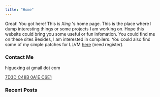 ```yaml
---
title: "Home"
---
```


<script defer src="https://use.fontawesome.com/releases/v5.0.13/js/all.js"></script> 
<script defer src="https://use.fontawesome.com/releases/v5.0.13/js/v4-shims.js"></script> 
<link rel="stylesheet" href="https://use.fontawesome.com/releases/v5.0.13/css/all.css">

Great! You got here! This is *Xing* 's home page. This is the place where I dump interesting things or some projects I am working on. Hope this website could bring you some useful or fun infomation. You could find me on these sites
<a href="https://keybase.io/higuoxing"><i class="fab fa-keybase" style="font-size: 20px;"></i></a>
<a href="https://twitter.com/higuoxing"><i class="fab fa-twitter" style="font-size: 20px;"></i></a>
<a href="https://github.com/higuoxing"><i class="fab fa-github" style="font-size: 20px;"></i></a>
Besides, I am interested in compilers. You could also find some of my simple patches for LLVM [here](https://reviews.llvm.org/people/revisions/16934/) (need register).

### Contact Me
<i class="fa fa-envelope" style="font-size: 20px;"></i> higuoxing at gmail dot com

<i class="fa fa-key" style="font-size: 20px;"></i> [7D3D C48B 0A1E C6E1](https://keybase.io/higuoxing/pgp_keys.asc?fingerprint=92e1201290c920dc4735e0f47d3dc48b0a1ec6e1)



### Recent Posts
